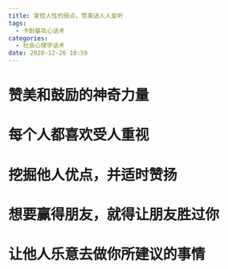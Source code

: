 ```yaml
---
title: 掌控人性的弱点，赞美话人人爱听
tags:
  - 卡耐基攻心话术
categories:
  - 社会心理学话术 
date: 2020-12-26 10:59
---
```


# 赞美和鼓励的神奇力量

# 每个人都喜欢受人重视

# 挖掘他人优点，并适时赞扬

# 想要赢得朋友，就得让朋友胜过你

# 让他人乐意去做你所建议的事情
